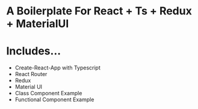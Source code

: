 # A Boilerplate For React + Ts + Redux + MaterialUI

# Includes...

- Create-React-App with Typescript
- React Router
- Redux
- Material UI
- Class Component Example
- Functional Component Example
